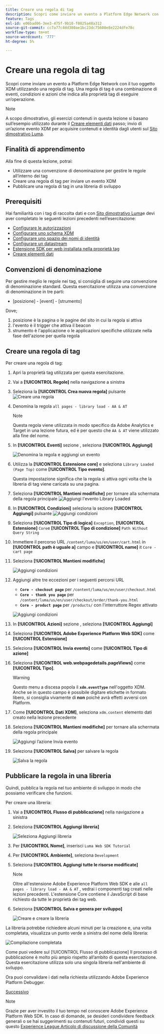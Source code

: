 ```yaml
---
title: Creare una regola di tag
description: Scopri come inviare un evento a Platform Edge Network con il tuo oggetto XDM utilizzando una regola di tag. Questa lezione fa parte dell’esercitazione Implementa Adobe Experience Cloud con SDK per web.
feature: Tags
exl-id: e06bad06-3ee3-475f-9b10-f0825a48a312
source-git-commit: cc7a77c4dd380ae1bc23dc75608e8e2224dfe78c
workflow-type: tm+mt
source-wordcount: '777'
ht-degree: 5%

---
```


# Creare una regola di tag

Scopri come inviare un evento a Platform Edge Network con il tuo oggetto XDM utilizzando una regola di tag. Una regola di tag è una combinazione di eventi, condizioni e azioni che indica alla proprietà tag di eseguire un’operazione.

>[!NOTE]
>
> A scopo dimostrativo, gli esercizi contenuti in questa lezione si basano sull’esempio utilizzato durante il [Creare elementi dati](create-data-elements.md) passo; invio di un’azione evento XDM per acquisire contenuti e identità dagli utenti sul [Sito dimostrativo Luma](https://luma.enablementadobe.com/content/luma/us/en.html).


## Finalità di apprendimento

Alla fine di questa lezione, potrai:

* Utilizzare una convenzione di denominazione per gestire le regole all’interno dei tag
* Creare una regola di tag per inviare un evento XDM
* Pubblicare una regola di tag in una libreria di sviluppo


## Prerequisiti

Hai familiarità con i tag di raccolta dati e con [Sito dimostrativo Luma](https://luma.enablementadobe.com/content/luma/us/en.html)e devi aver completato le seguenti lezioni precedenti nell’esercitazione:

* [Configurare le autorizzazioni](configure-permissions.md)
* [Configurare uno schema XDM](configure-schemas.md)
* [Configurare uno spazio dei nomi di identità](configure-identities.md)
* [Configurare un datastream](configure-datastream.md)
* [Estensione SDK per web installata nella proprietà tag](install-web-sdk.md)
* [Creare elementi dati](create-data-elements.md)

## Convenzioni di denominazione

Per gestire meglio le regole nei tag, si consiglia di seguire una convenzione di denominazione standard. Questa esercitazione utilizza una convenzione di denominazione in tre parti:

* [posizione] - [event] - [strumento]

Dove;

1. posizione è la pagina o le pagine del sito in cui la regola si attiva
1. l&#39;evento è il trigger che attiva il beacon
1. strumento è l&#39;applicazione o le applicazioni specifiche utilizzate nella fase dell&#39;azione per quella regola


## Creare una regola di tag

Per creare una regola di tag:

1. Apri la proprietà tag utilizzata per questa esercitazione.
1. Vai a **[!UICONTROL Regole]** nella navigazione a sinistra
1. Seleziona la **[!UICONTROL Crea nuova regola]** pulsante
   ![Creare una regola](assets/rules-create.png)
1. Denomina la regola `all pages - library load - AA & AT`

   >[!NOTE]
   >
   > Questa regola viene utilizzata in modo specifico da Adobe Analytics e Target in una lezione futura, ed è per questo che `AA & AT` viene utilizzato alla fine del nome.

1. In **[!UICONTROL Eventi]** sezione , seleziona **[!UICONTROL Aggiungi]**

   ![Denomina la regola e aggiungi un evento](assets/rule-name.png)
1. Utilizza la **[!UICONTROL Estensione core]** e seleziona `Library Loaded (Page Top)` come **[!UICONTROL Tipo evento]**.

   Questa impostazione significa che la regola si attiva ogni volta che la libreria di tag viene caricata su una pagina.
1. Seleziona **[!UICONTROL Mantieni modifiche]** per tornare alla schermata della regola principale
   ![Aggiungi l&#39;evento Library Loaded](assets/rule-event-pagetop.png)
1. In **[!UICONTROL Condizioni]** seleziona la sezione **[!UICONTROL Aggiungi]** pulsante
   ![Aggiungi condizioni](assets/rules-add-conditions.png)
1. Seleziona **[!UICONTROL Tipo di logica]** `Exception`, **[!UICONTROL Estensione]** `Core`e **[!UICONTROL Tipo di condizione]** `Path Without Query String`
1. Immettere il percorso URL `/content/luma/us/en/user/cart.html` in **[!UICONTROL path è uguale a]** campo e **[!UICONTROL name]** it `Core - cart page`
1. Seleziona **[!UICONTROL Mantieni modifiche]**

   ![Aggiungi condizioni](assets/rule-condition-exception.png)
1. Aggiungi altre tre eccezioni per i seguenti percorsi URL

   * **`Core - checkout page`** per `/content/luma/us/en/user/checkout.html`
   * **`Core - thank you page`** per `/content/luma/us/en/user/checkout/order/thank-you.html`
   * **`Core - product page`** per `/products/` con l&#39;interruttore Regex attivato

   ![Aggiungi condizioni](assets/rule-condition-exception-all.png)

1. In **[!UICONTROL Azioni]** sezione , seleziona **[!UICONTROL Aggiungi]**
1. Seleziona **[!UICONTROL Adobe Experience Platform Web SDK]** come **[!UICONTROL Estensione]**
1. Seleziona **[!UICONTROL Invia evento]** come **[!UICONTROL Tipo di azione]**
1. Seleziona **[!UICONTROL web.webpagedetails.pageViews]** come **[!UICONTROL Tipo]**.

   >[!WARNING]
   >
   > Questo menu a discesa popola il **`xdm.eventType`** nell&#39;oggetto XDM. Anche se in questo campo è possibile digitare etichette in formato libero, si consiglia vivamente di **non** poiché avrà effetti avversi con Platform.

1. Come **[!UICONTROL Dati XDM]**, seleziona `xdm.content` elemento dati creato nella lezione precedente
1. Seleziona **[!UICONTROL Mantieni modifiche]** per tornare alla schermata della regola principale

   ![Aggiungi l’azione Invia evento](assets/rule-set-action-xdm.png)
1. Seleziona **[!UICONTROL Salva]** per salvare la regola

   ![Salva la regola](assets/rule-save.png)

## Pubblicare la regola in una libreria

Quindi, pubblica la regola nel tuo ambiente di sviluppo in modo che possiamo verificare che funzioni.

Per creare una libreria:

1. Vai a **[!UICONTROL Flusso di pubblicazione]** nella navigazione a sinistra
1. Seleziona **[!UICONTROL Aggiungi libreria]**

   ![Seleziona Aggiungi libreria](assets/rule-publish-library.png)
1. Per **[!UICONTROL Nome]**, inserisci `Luma Web SDK Tutorial`
1. Per **[!UICONTROL Ambiente]**, seleziona `Development`
1. Seleziona  **[!UICONTROL Aggiungi tutte le risorse modificate]**

   >[!NOTE]
   >
   >    Oltre all&#39;estensione Adobe Experience Platform Web SDK e alle `all pages - library load - AA & AT` , vedrai i componenti tag creati nelle lezioni precedenti. L&#39;estensione Core contiene il JavaScript di base richiesto da tutte le proprietà dei tag web.

1. Seleziona **[!UICONTROL Salva e genera per sviluppo]**

   ![Creare e creare la libreria](assets/rule-publish-add-all-changes.png)

La libreria potrebbe richiedere alcuni minuti per la creazione e, una volta completata, visualizza un punto verde a sinistra del nome della libreria:

![Compilazione completata](assets/rule-publish-success.png)

Come puoi vedere sul [!UICONTROL Flusso di pubblicazione] Il processo di pubblicazione è molto più ampio rispetto all’ambito di questa esercitazione. Questa esercitazione utilizza solo una singola libreria nell&#39;ambiente di sviluppo.

Ora puoi convalidare i dati nella richiesta utilizzando Adobe Experience Platform Debugger.

[Successivo ](validate-with-debugger.md)

>[!NOTE]
>
>Grazie per aver investito il tuo tempo nel conoscere Adobe Experience Platform Web SDK. In caso di domande, se desideri condividere feedback generali o se hai suggerimenti su contenuti futuri, condividi questi su questo [Experience League Articolo di discussione della Comunità](https://experienceleaguecommunities.adobe.com/t5/adobe-experience-platform-launch/tutorial-discussion-implement-adobe-experience-cloud-with-web/td-p/444996)
